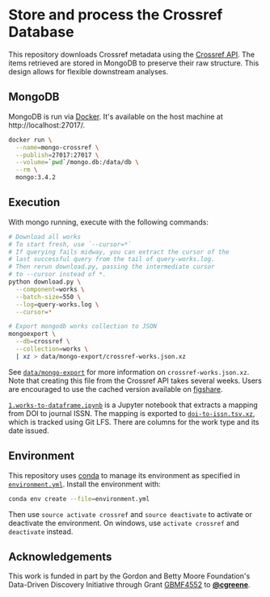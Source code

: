 # Store and process the Crossref Database

This repository downloads Crossref metadata using the [Crossref API](https://github.com/CrossRef/rest-api-doc/blob/master/rest_api.md).
The items retrieved are stored in MongoDB to preserve their raw structure.
This design allows for flexible downstream analyses.

## MongoDB

MongoDB is run via [Docker](https://hub.docker.com/_/mongo/).
It's available on the host machine at http://localhost:27017/.

```sh
docker run \
  --name=mongo-crossref \
  --publish=27017:27017 \
  --volume=`pwd`/mongo.db:/data/db \
  --rm \
  mongo:3.4.2
```

## Execution

With mongo running, execute with the following commands:

```sh
# Download all works
# To start fresh, use `--cursor=*`
# If querying fails midway, you can extract the cursor of the
# last successful query from the tail of query-works.log.
# Then rerun download.py, passing the intermediate cursor
# to --cursor instead of *.
python download.py \
  --component=works \
  --batch-size=550 \
  --log=query-works.log \
  --cursor=*

# Export mongodb works collection to JSON
mongoexport \
  --db=crossref \
  --collection=works \
  | xz > data/mongo-export/crossref-works.json.xz
```

See [`data/mongo-export`](data/mongo-export) for more information on `crossref-works.json.xz`.
Note that creating this file from the Crossref API takes several weeks.
Users are encouraged to use the cached version available on [figshare](https://doi.org/10.6084/m9.figshare.4816720).

[`1.works-to-dataframe.ipynb`](1.works-to-dataframe.ipynb) is a Jupyter notebook that extracts a mapping from DOI to journal ISSN.
The mapping is exported to [`doi-to-issn.tsv.xz`](data/doi-to-issn.tsv.xz), which is tracked using Git LFS.
There are columns for the work type and its date issued.

## Environment

This repository uses [conda](http://conda.pydata.org/docs/) to manage its environment as specified in [`environment.yml`](environment.yml).
Install the environment with:

```sh
conda env create --file=environment.yml
```

Then use `source activate crossref` and `source deactivate` to activate or deactivate the environment. On windows, use `activate crossref` and `deactivate` instead.

## Acknowledgements

This work is funded in part by the Gordon and Betty Moore Foundation's Data-Driven Discovery Initiative through Grant [GBMF4552](https://www.moore.org/grant-detail?grantId=GBMF4552) to [**@cgreene**](https://github.com/cgreene "Casey Greene on GitHub").
